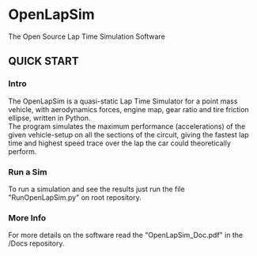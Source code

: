 # OpenLapSim
The Open Source Lap Time Simulation Software

## QUICK START

### Intro
The OpenLapSim is a quasi-static Lap Time Simulator for a point mass
vehicle, with aerodynamics forces, engine map, gear ratio and tire friction
ellipse, written in Python.  
The program simulates the maximum performance (accelerations) of the
given vehicle-setup on all the sections of the circuit, giving the fastest lap
time and highest speed trace over the lap the car could theoretically perform.

### Run a Sim
To run a simulation and see the results just run the file "RunOpenLapSim.py" on root repository.

### More Info
For more details on the software read the "OpenLapSim_Doc.pdf" in the /Docs repository. 
